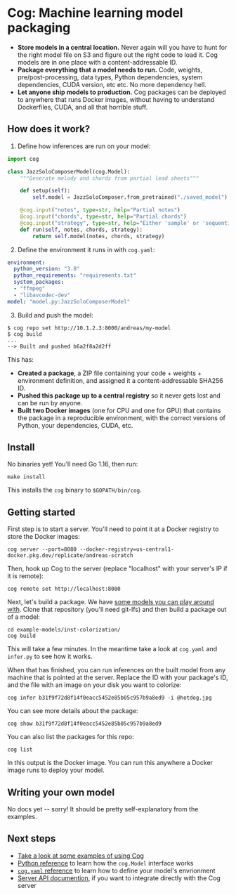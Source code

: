 # Cog: Machine learning model packaging

- **Store models in a central location.** Never again will you have to hunt for the right model file on S3 and figure out the right code to load it. Cog models are in one place with a content-addressable ID.
- **Package everything that a model needs to run.** Code, weights, pre/post-processing, data types, Python dependencies, system dependencies, CUDA version, etc etc. No more dependency hell.
- **Let anyone ship models to production.** Cog packages can be deployed to anywhere that runs Docker images, without having to understand Dockerfiles, CUDA, and all that horrible stuff.


## How does it work?

1. Define how inferences are run on your model:

```python
import cog

class JazzSoloComposerModel(cog.Model):
    """Generate melody and chords from partial lead sheets"""

    def setup(self):
        self.model = JazzSoloComposer.from_pretrained("./saved_model")

    @cog.input("notes", type=str, help="Partial notes")
    @cog.input("chords", type=str, help="Partial chords")
    @cog.input("strategy", type=str, help="Either 'sample' or 'sequential'")
    def run(self, notes, chords, strategy):
        return self.model(notes, chords, strategy)
```

2. Define the environment it runs in with `cog.yaml`:

```yaml
environment:
  python_version: "3.8"
  python_requirements: "requirements.txt"
  system_packages:
  - "ffmpeg"
  - "libavcodec-dev"
model: "model.py:JazzSoloComposerModel"
```

3. Build and push the model:

```
$ cog repo set http://10.1.2.3:8000/andreas/my-model
$ cog build
...
--> Built and pushed b6a2f8a2d2ff
```

This has:

- **Created a package**, a ZIP file containing your code + weights + environment definition, and assigned it a content-addressable SHA256 ID.
- **Pushed this package up to a central registry** so it never gets lost and can be run by anyone.
- **Built two Docker images** (one for CPU and one for GPU) that contains the package in a reproducible environment, with the correct versions of Python, your dependencies, CUDA, etc.

## Install

No binaries yet! You'll need Go 1.16, then run:

    make install

This installs the `cog` binary to `$GOPATH/bin/cog`.


## Getting started

First step is to start a server. You'll need to point it at a Docker registry to store the Docker images:

    cog server --port=8080 --docker-registry=us-central1-docker.pkg.dev/replicate/andreas-scratch

Then, hook up Cog to the server (replace "localhost" with your server's IP if it is remote):

    cog remote set http://localhost:8080

Next, let's build a package. We have [some models you can play around with](https://github.com/replicate/cog-examples). Clone that repository (you'll need git-lfs) and then build a package out of a model:

    cd example-models/inst-colorization/
    cog build

This will take a few minutes. In the meantime take a look at `cog.yaml` and `infer.py` to see how it works.

When that has finished, you can run inferences on the built model from any machine that is pointed at the server. Replace the ID with your package's ID, and the file with an image on your disk you want to colorize:

    cog infer b31f9f72d8f14f0eacc5452e85b05c957b9a8ed9 -i @hotdog.jpg

You can see more details about the package:

    cog show b31f9f72d8f14f0eacc5452e85b05c957b9a8ed9

You can also list the packages for this repo:

    cog list

In this output is the Docker image. You can run this anywhere a Docker image runs to deploy your model.


## Writing your own model

No docs yet -- sorry! It should be pretty self-explanatory from the examples.


## Next steps

- [Take a look at some examples of using Cog](https://github.com/replicate/cog-examples)
- [Python reference](docs/python.md) to learn how the `cog.Model` interface works
- [`cog.yaml` reference](docs/yaml.md) to learn how to define your model's envrionment
- [Server API documention](docs/server-api.md), if you want to integrate directly with the Cog server
